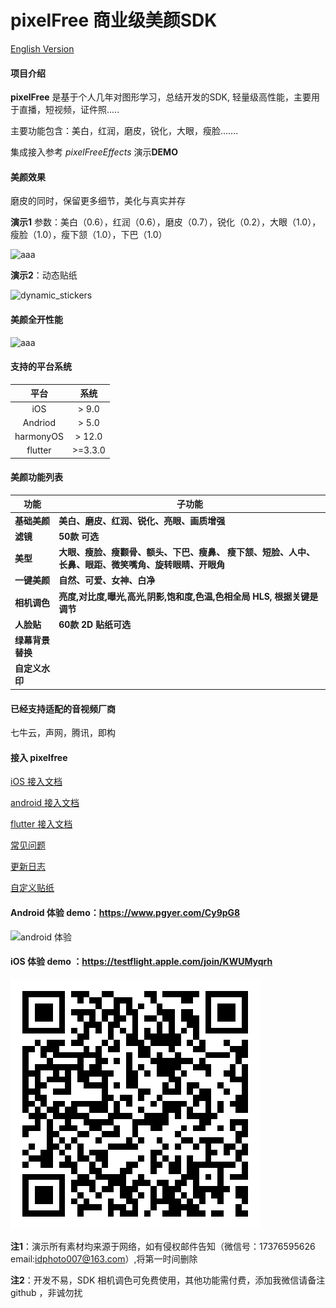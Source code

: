 # pixelFree 商业级美颜SDK

[English Version](./README_en.md)

#### 项目介绍

**pixelFree** 是基于个人几年对图形学习，总结开发的SDK, 轻量级高性能，主要用于直播，短视频，证件照.....

主要功能包含：美白，红润，磨皮，锐化，大眼，瘦脸…….

集成接入参考  *pixelFreeEffects* 演示**DEMO**

#### 美颜效果 

磨皮的同时，保留更多细节，美化与真实并存

**演示1**  参数：美白（0.6），红润（0.6），磨皮（0.7），锐化（0.2），大眼（1.0），瘦脸（1.0），瘦下颔（1.0），下巴（1.0）

![aaa](./res/comp_effectBeatu.png)

**演示2**：动态贴纸

![dynamic_stickers](./res/dynamic_stickers.png)

#### 美颜全开性能

![aaa](./res/option.png)   

#### 支持的平台系统

|  平台   |  系统  |
| :-----: | :----: |
|   iOS   | > 9.0  |
| Andriod | >  5.0 |
| harmonyOS | >  12.0  |
| flutter |   >=3.3.0 |

#### 美颜功能列表

| 功能             | 子功能                                                       |
| ---------------- | ------------------------------------------------------------ |
| **基础美颜**     | **美白、磨皮、红润、锐化、亮眼、画质增强**                   |
| **滤镜**         | **50款 可选**                                                |
| **美型**         | **大眼、瘦脸、瘦颧骨、额头、下巴、瘦鼻、 瘦下颔、短脸、人中、长鼻、眼距、微笑嘴角、旋转眼睛、开眼角** |
| **一键美颜**     | **自然、可爱、女神、白净**                                   |
| **相机调色**     | **亮度,对比度,曝光,高光,阴影,饱和度,色温,色相全局 HLS, 根据关键是调节** |
| **人脸贴**       | **60款 2D 贴纸可选**                                         |
| **绿幕背景替换** |                                                              |
| **自定义水印**   |                                                              |



#### 已经支持适配的音视频厂商

七牛云，声网，腾讯，即构

####  接入 pixelfree

[iOS 接入文档](./doc/doc_iOS.md)

[android 接入文档](./doc/doc_android.md)

[flutter 接入文档](./doc/doc_flutter.md)

[常见问题](./doc/frequently_asked_questions.md)

[更新日志](./doc/release_note.md)

[自定义贴纸](./doc/custom_stickers.md)


####  Android 体验 demo：https://www.pgyer.com/Cy9pG8
![android 体验](./res/qrcode_www.pgyer.com.png)

####  iOS 体验 demo ：https://testflight.apple.com/join/KWUMyqrh



![iOS 体验](./res/testflight_apple.png)



**注1**：演示所有素材均来源于网络，如有侵权邮件告知（微信号：17376595626 email:idphoto007@163.com）,将第一时间删除

**注2**：开发不易，SDK 相机调色可免费使用，其他功能需付费，添加我微信请备注 github ，非诚勿扰

